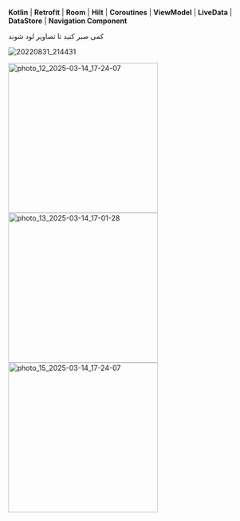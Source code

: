 **Kotlin** | **Retrofit** | **Room** | **Hilt** | **Coroutines** | **ViewModel** | **LiveData** | **DataStore** | **Navigation Component**

کمی صبر کنید تا تصاویر لود شوند



![20220831_214431](https://user-images.githubusercontent.com/85625209/187740827-0d5f4306-bab5-41b0-bd10-60e0a538921d.gif)


<img src="https://github.com/user-attachments/assets/43006df0-3bf5-420d-99e9-b2aef46000dd" alt="photo_12_2025-03-14_17-24-07" width="300"/>
<img src="https://github.com/user-attachments/assets/a632a1da-005f-4040-8e24-a5dd0dab1e4d" alt="photo_13_2025-03-14_17-01-28" width="300"/>
<img src="https://github.com/user-attachments/assets/9579cd9f-c016-4071-a7fe-c4c5f98b4cfc" alt="photo_15_2025-03-14_17-24-07" width="300"/>

